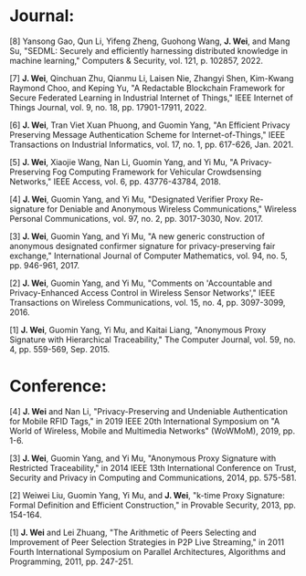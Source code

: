 Journal:
=======

[8] Yansong Gao, Qun Li, Yifeng Zheng, Guohong Wang, **J. Wei**, and Mang Su, "SEDML: Securely and efficiently harnessing distributed knowledge in machine learning," Computers & Security, vol. 121, p. 102857, 2022.

[7] **J. Wei**, Qinchuan Zhu, Qianmu Li, Laisen Nie, Zhangyi Shen, Kim-Kwang Raymond Choo, and Keping Yu, "A Redactable Blockchain Framework for Secure Federated Learning in Industrial Internet of Things," IEEE Internet of Things Journal, vol. 9, no. 18, pp. 17901-17911, 2022.

[6] **J. Wei**, Tran Viet Xuan Phuong, and Guomin Yang, "An Efficient Privacy Preserving Message Authentication Scheme for Internet-of-Things," IEEE Transactions on Industrial Informatics, vol. 17, no. 1, pp. 617-626, Jan. 2021.

[5] **J. Wei**, Xiaojie Wang, Nan Li, Guomin Yang, and Yi Mu, "A Privacy-Preserving Fog Computing Framework for Vehicular Crowdsensing Networks," IEEE Access, vol. 6, pp. 43776-43784, 2018.

[4] **J. Wei**, Guomin Yang, and Yi Mu, "Designated Verifier Proxy Re-signature for Deniable and Anonymous Wireless Communications," Wireless Personal Communications, vol. 97, no. 2, pp. 3017-3030, Nov. 2017.

[3] **J. Wei**, Guomin Yang, and Yi Mu, "A new generic construction of anonymous designated confirmer signature for privacy-preserving fair exchange," International Journal of Computer Mathematics, vol. 94, no. 5, pp. 946-961, 2017.

[2] **J. Wei**, Guomin Yang, and Yi Mu, "Comments on 'Accountable and Privacy-Enhanced Access Control in Wireless Sensor Networks'," IEEE Transactions on Wireless Communications, vol. 15, no. 4, pp. 3097-3099, 2016.

[1] **J. Wei**, Guomin Yang, Yi Mu, and Kaitai Liang, "Anonymous Proxy Signature with Hierarchical Traceability," The Computer Journal, vol. 59, no. 4, pp. 559-569, Sep. 2015.

Conference:
===========

[4] **J. Wei** and Nan Li, "Privacy-Preserving and Undeniable Authentication for Mobile RFID Tags," in 2019 IEEE 20th International Symposium on "A World of Wireless, Mobile and Multimedia Networks" (WoWMoM), 2019, pp. 1-6.

[3] **J. Wei**, Guomin Yang, and Yi Mu, "Anonymous Proxy Signature with Restricted Traceability," in 2014 IEEE 13th International Conference on Trust, Security and Privacy in Computing and Communications, 2014, pp. 575-581.

[2] Weiwei Liu, Guomin Yang, Yi Mu, and **J. Wei**, "k-time Proxy Signature: Formal Definition and Efficient Construction," in Provable Security, 2013, pp. 154-164.

[1] **J. Wei** and Lei Zhuang, "The Arithmetic of Peers Selecting and Improvement of Peer Selection Strategies in P2P Live Streaming," in 2011 Fourth International Symposium on Parallel Architectures, Algorithms and Programming, 2011, pp. 247-251.
